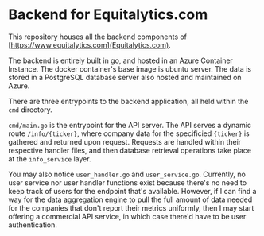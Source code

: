 # Backend for Equitalytics.com
This repository houses all the backend components of [https://www.equitalytics.com](Equitalytics.com). 

The backend is entirely built in go, and hosted in an Azure Container Instance. The docker container's base image is ubuntu server. The data is stored in a PostgreSQL database server also hosted and maintained on Azure.

There are three entrypoints to the backend application, all held within the `cmd` directory. 

`cmd/main.go` is the entrypoint for the API server. The API serves a dynamic route `/info/{ticker}`, where company data for the specificied `{ticker}` is gathered and returned upon request. Requests are handled within their respective handler files, and then database retrieval operations take place at the `info_service` layer. 

You may also notice `user_handler.go` and `user_service.go`. Currently, no user service nor user handler functions exist because there's no need to keep track of users for the endpoint that's available. However, if I can find a way for the data aggregation engine to pull the full amount of data needed for the companies that don't report their metrics uniformly, then I may start offering a commercial API service, in which case there'd have to be user authentication.

